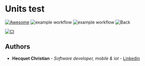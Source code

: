 # Units test

[![Awesome](https://cdn.rawgit.com/sindresorhus/awesome/d7305f38d29fed78fa85652e3a63e154dd8e8829/media/badge.svg)](https://www.youtube.com/watch?v=dQw4w9WgXcQ)
![example workflow](https://github.com/Kryss13/Units-test/actions/workflows/nodeci.yml/badge.svg)
![example workflow](https://github.com/Kryss13/Units-test/actions/workflows/cypress.yml/badge.svg)
![Back](https://github.com/Kryss13/Units-test/actions/workflows/back.yml/badge.svg)

[![CI](https://github.com/sunnamed434/UIElementsUnturned/workflows/CI/badge.svg)](https://github.com/sunnamed434/UIElementsUnturned/actions/workflows/NET_Framework_CI.yml)

## Authors

* **Hecquet Christian** - *Software developer, mobile & iot* - [Linkedin](https://www.linkedin.com/in/christian-hecquet-978665178/)
